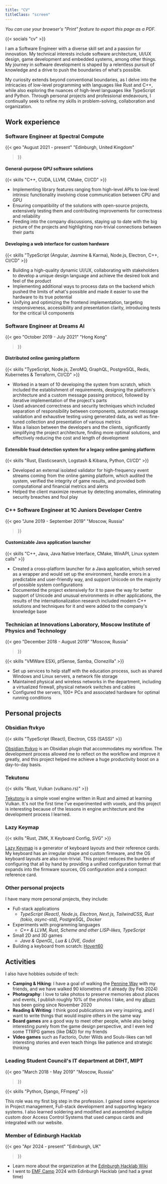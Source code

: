 ```yaml
---
title: "CV"
titleClass: "screen"
---
```


<div class="screen">

*You can use your browser's "Print" feature to export this page as a PDF.*

</div>


{{< socials "cv" >}}

I am a Software Engineer with a diverse skill set and a passion for innovation.
My technical interests include software architecture, UI/UX design, game development and embedded systems, among other things.
My journey in software development is shaped by a relentless pursuit of knowledge and a drive to push the boundaries of what's possible.

My curiosity extends beyond conventional boundaries, as I delve into the intricacies of low-level programming with languages like Rust and C++, while also exploring the nuances of high-level languages like TypeScript and Python.
Through personal projects and professional endeavours, I continually seek to refine my skills in problem-solving, collaboration and organization.

## Work experience

### Software Engineer at Spectral Compute

{{< geo
    "August 2021 - present"
    "Edinburgh, United Kingdom"
>}}

#### General-purpose GPU software solutions

{{< skills "C++, CUDA, LLVM, CMake, CI/CD" >}}

- Implementing library features ranging from high-level APIs to low-level intrinsic functionality involving close communication between CPU and GPU
- Ensuring compatibility of the solutions with open-source projects, extensively testing them and contributing improvements for correctness and reliability
- Feeding into the company discussions, staying up to date with the big picture of the projects and highlighting non-trivial connections between their parts

#### Developing a web interface for custom hardware

{{< skills "TypeScript (Angular, Jasmine & Karma), Node.js, Electron, C++, CI/CD" >}}

- Building a high-quality dynamic UI/UX, collaborating with stakeholders to develop a unique design language and achieve the desired look and feel of the product
- Implementing additional ways to process data on the backend which pushed the limits of what's possible and made it easier to use the hardware to its true potential
- Unifying and optimizing the frontend implementation, targeting responsiveness, accessibility and presentation clarity, introducing tests for the critical UI components

### Software Engineer at Dreams AI

{{< geo
    "October 2019 - July 2021"
    "Hong Kong"
>}}

#### Distributed online gaming platform

{{< skills "TypeScript, Node.js, ZeroMQ, GraphQL, PostgreSQL, Redis, Kubernetes & Terraform, CI/CD" >}}

- Worked in a team of 10 developing the system from scratch, which included the establishment of requirements, designing the platform's architecture and a custom message passing protocol, followed by iterative implementation of the project's parts
- Used advanced correctness and security techniques which included separation of responsibility between components, automatic message validation and exhaustive testing using generated data, as well as fine-tuned collection and presentation of various metrics
- Was a liaison between the developers and the clients, significantly simplifying the project architecture, finding more optimal solutions, and effectively reducing the cost and length of development

#### Extensible fraud detection system for a legacy online gaming platform

{{< skills "Rust, Elasticsearch, Logstash & Kibana, Python, CI/CD" >}}

- Developed an external isolated validator for high-frequency event streams coming from the online gaming platform, which audited the system, verified the integrity of game results, and provided both computational and financial metrics and alerts
- Helped the client maximize revenue by detecting anomalies, eliminating security breaches and foul play

### C++ Software Engineer at 1C Juniors Developer Centre

{{< geo
    "June 2019 - September 2019"
    "Moscow, Russia"
>}}

#### Customizable Java application launcher

{{< skills "C++, Java, Java Native Interface, CMake, WinAPI, Linux system calls" >}}

- Created a cross-platform launcher for a Java application, which served as a wrapper and would set up the environment, handle errors in a predictable and user-friendly way, and support Unicode on the majority of possible system configurations
- Documented the project extensively for it to pave the way for better support of Unicode and unusual environments in other applications, the results of the internationalization research included modern C++ solutions and techniques for it and were added to the company's knowledge base

### Technician at Innovations Laboratory, Moscow Institute of Physics and Technology

{{< geo
    "December 2018 - August 2019"
    "Moscow, Russia"
>}}

{{< skills "VMWare ESXi, pfSense, Samba, Clonezilla" >}}

- Set up services to help staff with the education process, such as shared Windows and Linux servers, a network file storage
- Maintained physical and wireless networks in the department, including a virtualized firewall, physical network switches and cables
- Configured the servers, 100+ PCs and associated hardware for optimal running conditions

## Personal projects

### Obsidian ftvkyo

{{< skills "TypeScript (React), Electron, CSS (SASS)" >}}

[Obsidian ftvkyo](/project/obsidian-ftvkyo/) is an Obsidian plugin that accommodates my workflow.
The development process allowed me to reflect on the workflow and improve it greatly, and this project helped me achieve a huge productivity boost on a day-to-day basis.

### Tekutonu

{{< skills "Rust, Vulkan (vulkano.rs)" >}}

[Tekutonu](/project/tekutonu/) is a simple voxel engine written in Rust and aimed at learning Vulkan.
It's not the first time I've experimented with voxels, and this project is interesting because of the lessons in engine architecture and the development process I learned.

### Lazy Keymap

{{< skills "Rust, ZMK, X Keyboard Config, SVG" >}}

[Lazy Keymap](/project/lazy-keymap/) is a generator of keyboard layouts and their reference cards.
My keyboard has an irregular shape and custom firmware, and the OS keyboard layouts are also non-trivial.
This project reduces the burden of configuring that all by hand by providing a unified configuration format that expands into the firmware sources, OS configuration and a compact reference card.

### Other personal projects

I have many more personal projects, they include:
- Full-stack applications
  - *TypeScript (React), Node.js, Electron, Next.js, TailwindCSS, Rust (tokio, async-std), PostgreSQL, Docker*
- Experiments with programming languages
  - *C++ & LLVM, Rust, Scheme and other LISP-likes, TypeScript*
- Small 2D and 3D games
  - *Java & OpenGL, Lua & LÖVE, Godot*
- Building a keyboard from scratch: [Hovert60][hovert60]

[hovert60]: /tags/hovert60-keyboard/

## Activities

I also have hobbies outside of tech:

- **Camping & Hiking**: I have a goal of walking the [Pennine Way](https://www.nationaltrail.co.uk/en_GB/trails/pennine-way/) with my friends, and we have walked 90 kilometres of it already (by Feb 2024)
- **Photography**: I love to take photos to preserve memories about places and events, I publish roughly 10% of the photos I take, and my [album](https://photos.app.goo.gl/H7bp4sdnDGMxJViMA) has been going since November 2020
- **Reading & Writing**: I think good publications are very inspiring, and I want to write things that would inspire others in the same way
- **Board games** are a good way to meet other people, while also being interesting purely from the game design perspective, and I even led some TTRPG games (like D&D) for my friends
- **Video games** such as Factorio, Outer Wilds and Souls-likes can tell interesting stories and even teach things like patience and strategic thinking

### Leading Student Council's IT department at DIHT, MIPT

{{< geo
    "March 2018 - May 2019"
    "Moscow, Russia"
>}}

{{< skills "Python, Django, FFmpeg" >}}

This role was my first big step in the profession.
I gained some experience in Project management, Full-stack development and supporting legacy systems.
I also learned soldering and modified and assembled multiple custom door Access Control Systems that used campus cards and integrated with our website.

### Member of Edinburgh Hacklab

{{< geo
    "Apr 2024 - present"
    "Edinburgh, UK"
>}}

- Learn more about the organization at the [Edinburgh Hacklab Wiki](https://wiki.ehlab.uk)
- I went to [EMF Camp](https://emfcamp.org) 2024 with Edinburgh Hacklab (and had a great time)
